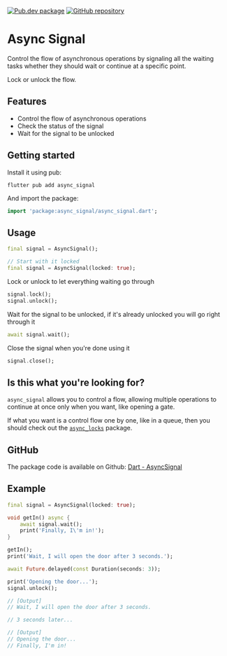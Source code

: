 [![Pub.dev package](https://img.shields.io/badge/pub.dev-async_signal-blue)](https://pub.dev/packages/async_signal)
[![GitHub repository](https://img.shields.io/badge/GitHub-AsyncSignal--dart-blue?logo=github)](https://github.com/DrafaKiller/AsyncSignal-dart)

# Async Signal

Control the flow of asynchronous operations by signaling all the waiting tasks whether they should wait or continue at a specific point.

Lock or unlock the flow.

## Features

* Control the flow of asynchronous operations
* Check the status of the signal
* Wait for the signal to be unlocked

## Getting started

Install it using pub:
```
flutter pub add async_signal
```

And import the package:
```dart
import 'package:async_signal/async_signal.dart';
```

## Usage

```dart
final signal = AsyncSignal();

// Start with it locked
final signal = AsyncSignal(locked: true);
```

Lock or unlock to let everything waiting go through
```dart
signal.lock();
signal.unlock();
```

Wait for the signal to be unlocked, if it's already unlocked you will go right through it
```dart
await signal.wait();
```

Close the signal when you're done using it
```dart
signal.close();
```

## Is this what you're looking for?

`async_signal` allows you to control a flow, allowing multiple operations to continue at once only when you want, like opening a gate.

If what you want is a control flow one by one, like in a queue, then you should check out the [`async_locks`](https://pub.dev/packages/async_locks) package.

## GitHub

The package code is available on Github: [Dart - AsyncSignal](https://github.com/DrafaKiller/AsyncSignal-dart)

## Example

```dart
final signal = AsyncSignal(locked: true);

void getIn() async {
    await signal.wait();
    print('Finally, I\'m in!');
}

getIn();
print('Wait, I will open the door after 3 seconds.');

await Future.delayed(const Duration(seconds: 3));

print('Opening the door...');
signal.unlock();

// [Output]
// Wait, I will open the door after 3 seconds.

// 3 seconds later...

// [Output]
// Opening the door...
// Finally, I'm in!
```